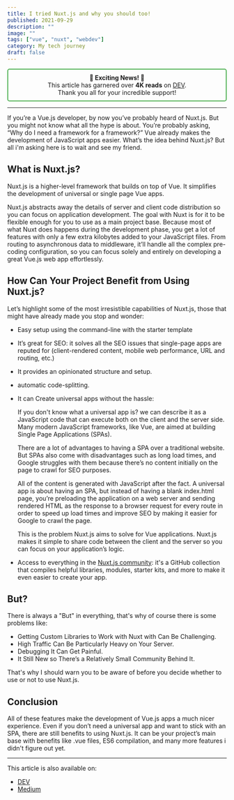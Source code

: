 ```yaml
---
title: I tried Nuxt.js and why you should too!
published: 2021-09-29
description: ""
image: ""
tags: ["vue", "nuxt", "webdev"]
category: My tech journey
draft: false
---
```


<center style="border: 2px solid #4CAF50; padding: 10px; border-radius: 5px;">
  <strong>🎉 Exciting News! 🎉</strong><br>
  This article has garnered over <strong>4K reads</strong> on <a href="https://dev.to/ayoub3bidi/i-tried-nuxt-js-and-why-you-should-too-3pkg">DEV</a>.<br/>
  Thank you all for your incredible support!
</center>

-----------

If you’re a Vue.js developer, by now you’ve probably heard of Nuxt.js. But you might not know what all the hype is about. You’re probably asking, “Why do I need a framework for a framework?” Vue already makes the development of JavaScript apps easier. What’s the idea behind Nuxt.js?
But all i'm asking here is to wait and see my friend.

## What is Nuxt.js?

Nuxt.js is a higher-level framework that builds on top of Vue. It simplifies the development of universal or single page Vue apps.

Nuxt.js abstracts away the details of server and client code distribution so you can focus on application development. The goal with Nuxt is for it to be flexible enough for you to use as a main project base. Because most of what Nuxt does happens during the development phase, you get a lot of features with only a few extra kilobytes added to your JavaScript files.
From routing to asynchronous data to middleware, it’ll handle all the complex pre-coding configuration, so you can focus solely and entirely on developing a great Vue.js web app effortlessly.

## How Can Your Project Benefit from Using Nuxt.js?

Let’s highlight some of the most irresistible capabilities of Nuxt.js, those that might have already made you stop and wonder:
* Easy setup using the command-line with the starter template
* It’s great for SEO: it solves all the SEO issues that single-page apps are reputed for (client-rendered content, mobile web performance, URL and routing, etc.)
* It provides an opinionated structure and setup.
* automatic code-splitting. 
* It can Create universal apps without the hassle:

    If you don't know what a universal app is? we can describe it as a JavaScript code that can execute both on the client and the server side. Many modern JavaScript frameworks, like Vue, are aimed at building Single Page Applications (SPAs).  

    There are a lot of advantages to having a SPA over a traditional website. But SPAs also come with disadvantages such as long load times, and Google struggles with them because there’s no content initially on the page to crawl for SEO purposes.  

    All of the content is generated with JavaScript after the fact. A universal app is about having an SPA, but instead of having a blank index.html page, you’re preloading the application on a web server and sending rendered HTML as the response to a browser request for every route in order to speed up load times and improve SEO by making it easier for Google to crawl the page.  

    This is the problem Nuxt.js aims to solve for Vue applications. Nuxt.js makes it simple to share code between the client and the server so you can focus on your application’s logic.

* Access to everything in the [Nuxt.js community](https://github.com/nuxt-community): it's a GitHub collection that compiles helpful libraries, modules, starter kits, and more to make it even easier to create your app. 

## But?

There is always a "But" in everything, that's why of course there is some problems like:
* Getting Custom Libraries to Work with Nuxt with Can Be Challenging.
* High Traffic Can Be Particularly Heavy on Your Server.
* Debugging It Can Get Painful.
* It Still New so There’s a Relatively Small Community Behind It.

That's why I should warn you to be aware of before you decide whether to use or not to use Nuxt.js.

## Conclusion
All of these features make the development of Vue.js apps a much nicer experience. Even if you don’t need a universal app and want to stick with an SPA, there are still benefits to using Nuxt.js. It can be your project’s main base with benefits like .vue files, ES6 compilation, and many more features i didn't figure out yet.

-----------
This article is also available on:  
* [DEV](https://dev.to/ayoub3bidi/i-tried-nuxt-js-and-why-you-should-too-3pkg)
* [Medium](https://ayoub3bidi.medium.com/i-tried-nuxt-js-and-why-you-should-too-4b1aff6a3e1d)